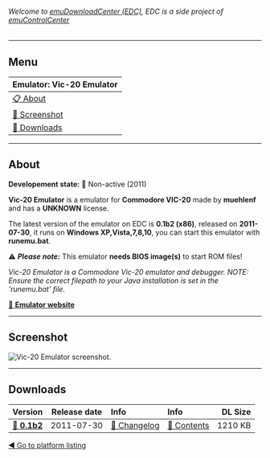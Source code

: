 ###### Welcome to [emuDownloadCenter (EDC)](https://github.com/PhoenixInteractiveNL/emuDownloadCenter/wiki/), EDC is a side project of [emuControlCenter](https://github.com/PhoenixInteractiveNL/emuControlCenter/wiki/)
***
## Menu
| **Emulator: Vic-20 Emulator** |
|:---------|
| [:clipboard: About](#about) |
| [:sunrise: Screenshot](#screenshot) |
| [:floppy_disk: Downloads](#downloads) |
***
## About
**Developement state:** :red_circle: Non-active (2011)

**Vic-20 Emulator** is a emulator for **Commodore VIC-20** made by **muehlenf** and has a **UNKNOWN** license.

The latest version of the emulator on EDC is **0.1b2 (x86)**, released on **2011-07-30**, it runs on **Windows XP,Vista,7,8,10**, you can start this emulator with **runemu.bat**.

:warning: _**Please note:**_ This emulator **needs BIOS image(s)** to start ROM files!

_Vic-20 Emulator is a Commodore Vic-20 emulator and debugger. NOTE: Ensure the correct filepath to your Java installation is set in the 'runemu.bat' file._

[:link: **Emulator website**](http://sourceforge.net/projects/vic20emu/)
***
## Screenshot
![](https://raw.githubusercontent.com/PhoenixInteractiveNL/emuDownloadCenter/master/hooks/vic20emu/screen.jpg "Vic-20 Emulator screenshot.")
***
## Downloads
| Version  | Release date  | Info       | Info       | DL Size    |
|:---------|:-------------:|:-----------|:-----------|-----------:|
| [:floppy_disk: **0.1b2**](https://github.com/PhoenixInteractiveNL/edc-repo0005/raw/master/vic20emu/0.1b2.7z) | 2011-07-30 | [:page_facing_up: Changelog](https://github.com/PhoenixInteractiveNL/edc-repo0005/blob/master/vic20emu/0.1b2_changelog.txt) | [:mag_right: Contents](https://github.com/PhoenixInteractiveNL/edc-repo0005/blob/master/vic20emu/0.1b2_contents.txt) | 1210 KB |

[:arrow_backward: Go to platform listing](https://github.com/PhoenixInteractiveNL/emuDownloadCenter/wiki/EDC-Platform-List)
